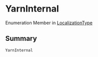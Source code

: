 # YarnInternal

Enumeration Member in [LocalizationType](./)

## Summary

```csharp
YarnInternal
```
